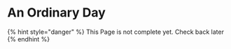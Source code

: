 # An Ordinary Day

{% hint style="danger" %}
This Page is not complete yet. Check back later
{% endhint %}

